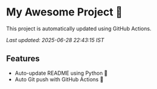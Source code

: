 # My Awesome Project 🚀

This project is automatically updated using GitHub Actions.

_Last updated: 2025-06-28 22:43:15 IST_

## Features
- Auto-update README using Python 🐍
- Auto Git push with GitHub Actions 🤖

